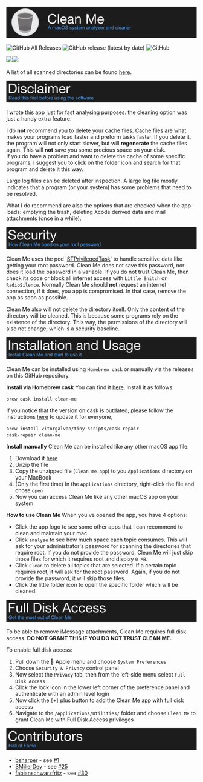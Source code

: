 ![Clean Me header](resources/Header.png)

![GitHub All Releases](https://img.shields.io/github/downloads/Kevin-De-Koninck/Clean-Me/total?style=for-the-badge)
![GitHub release (latest by date)](https://img.shields.io/github/v/release/Kevin-De-Koninck/Clean-Me?style=for-the-badge)
![GitHub](https://img.shields.io/github/license/Kevin-De-Koninck/Clean-Me?style=for-the-badge)

<img src="https://github.com/Kevin-De-Koninck/Clean-Me/blob/master/resources/Cleam-Me-image1.png?raw=true" width="400" /><img src="https://github.com/Kevin-De-Koninck/Clean-Me/blob/master/resources/Cleam-Me-image2.png?raw=true" width="400" />

A list of all scanned directories can be found [here](https://github.com/Kevin-De-Koninck/Clean-Me/blob/master/Clean%20Me/Paths.swift#L11-L31).

![Disclaimer](resources/Disclaimer.png)

I wrote this app just for fast analysing purposes. the cleaning option was just a handy extra feature.

I do **not** recommend you to delete your cache files. Cache files are what makes your programs load faster and preform tasks faster. If you delete it, the program will not only start slower, but will **regenerate** the cache files again. This will **not** save you some precious space on your disk.  
If you do have a problem and want to delete the cache of some specific programs, I suggest you to click on the folder icon and search for that program and delete it this way.

Large log files can be deleted after inspection. A large log file mostly indicates that a program (or your system) has some problems that need to be resolved.

What I do recommend are also the options that are checked when the app loads: emptying the trash, deleting Xcode derived data and mail attachments (once in a while).

![Security](resources/Security.png)

Clean Me uses the pod '[STPrivilegedTask](https://github.com/sveinbjornt/STPrivilegedTask)' to handle sensitive data like getting your root password. Clean Me does not save this password, nor does it load the password in a variable.
If you do not trust Clean Me, then check its code or block all internet access with `Little Snitch` or `RadioSilence`.
Normally Clean Me should **not** request an internet connection, if it does, you app is compromised. In that case, remove the app as soon as possible.

Clean Me also will not delete the directory itself. Only the content of the directory will be cleaned. This is because some programs rely on the existence of the directory. This way, the permissions of the directory will also not change, which is a security baseline.

![Installation and Usage](resources/InstallationandUsage.png)

Clean Me can be installed using `Homebrew cask` or manually via the releases on this GitHub repository.

**Install via Homebrew cask**
You can find it [here](https://formulae.brew.sh/cask/clean-me). Install it as follows:
```
brew cask install clean-me
```
If you notice that the version on cask is outdated, please follow the instructions [here](https://github.com/Homebrew/homebrew-cask/blob/master/CONTRIBUTING.md#updating-a-cask) to update it for everyone,
``` bash
brew install vitorgalvao/tiny-scripts/cask-repair
cask-repair clean-me
```

**Install manually**
Clean Me can be installed like any other macOS app file:
1. Download it [here](https://github.com/Kevin-De-Koninck/Clean-Me/releases/download/v1.4.2/Clean.Me.app.zip)
2. Unzip the file
3. Copy the unzipped file (`Clean me.app`) to you `Applications` directory on your MacBook
4. (Only the first time) In the `Applications` directory, right-click the file and chose `open`
5. Now you can access Clean Me like any other macOS app on your system

**How to use Clean Me**
When you've opened the app, you have 4 options:
- Click the app logo to see some other apps that I can recommend to clean and maintain your mac.
- Click `analyse` to see how much space each topic consumes. This will ask for your administrator's password for scanning the directories that require root. If you do not provide the password, Clean Me will just skip those files for which it requires root and display `0 MB`.
- Click `Clean` to delete all topics that are selected. If a certain topic requires root, it will ask for the root password. Again, if you do not provide the password, it will skip those files.
- Click the little folder icon to open the specific folder which will be cleaned.

![Full Disk Access](resources/FullDiskAccess.png)

To be able to remove iMessage attachments, Clean Me requires full disk access. **DO NOT GRANT THIS IF YOU DO NOT TRUST CLEAN ME.**

To enable full disk access:
1. Pull down the  Apple menu and choose `System Preferences`
2. Choose `Security & Privacy` control panel
3. Now select the `Privacy` tab, then from the left-side menu select `Full Disk Access`
4. Click the lock icon in the lower left corner of the preference panel and authenticate with an admin level login
5. Now click the `[+]` plus button to add the Clean Me app with full disk access
6. Navigate to the `/Applications/Utilities/` folder and choose `Clean Me` to grant Clean Me with Full Disk Access privileges

![Contributors](resources/Contributors.png)

- [bsharper](https://github.com/bsharper) - see [#1](https://github.com/Kevin-De-Koninck/Clean-Me/issues/1)
- [SMillerDev](https://github.com/SMillerDev) - see [#25](https://github.com/Kevin-De-Koninck/Clean-Me/pull/25)
- [fabianschwarzfritz](https://github.com/fabianschwarzfritz) - see [#30](https://github.com/Kevin-De-Koninck/Clean-Me/pull/30)
